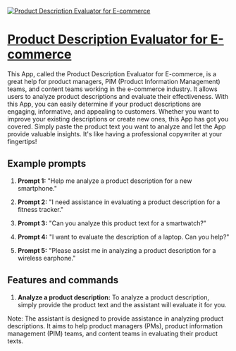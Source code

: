 [![Product Description Evaluator for E-commerce](https://files.oaiusercontent.com/file-xdX84A25xbVeYxEkVNGmRUiS?se=2123-10-15T07%3A02%3A24Z&sp=r&sv=2021-08-06&sr=b&rscc=max-age%3D31536000%2C%20immutable&rscd=attachment%3B%20filename%3De-commerce_copy_checker_icon.png&sig=I9wj0Z7XMG/PvLVFkFYG428eIbbwrxVwn2Ibu7q9YOw%3D)](https://chat.openai.com/g/g-4sJEPOaQv-product-description-evaluator-for-e-commerce)

# [Product Description Evaluator for E-commerce](https://chat.openai.com/g/g-4sJEPOaQv-product-description-evaluator-for-e-commerce)

This App, called the Product Description Evaluator for E-commerce, is a great help for product managers, PIM (Product Information Management) teams, and content teams working in the e-commerce industry. It allows users to analyze product descriptions and evaluate their effectiveness. With this App, you can easily determine if your product descriptions are engaging, informative, and appealing to customers. Whether you want to improve your existing descriptions or create new ones, this App has got you covered. Simply paste the product text you want to analyze and let the App provide valuable insights. It's like having a professional copywriter at your fingertips!

## Example prompts

1. **Prompt 1:** "Help me analyze a product description for a new smartphone."

2. **Prompt 2:** "I need assistance in evaluating a product description for a fitness tracker."

3. **Prompt 3:** "Can you analyze this product text for a smartwatch?"

4. **Prompt 4:** "I want to evaluate the description of a laptop. Can you help?"

5. **Prompt 5:** "Please assist me in analyzing a product description for a wireless earphone."

## Features and commands

1. **Analyze a product description:** To analyze a product description, simply provide the product text and the assistant will evaluate it for you.

Note: The assistant is designed to provide assistance in analyzing product descriptions. It aims to help product managers (PMs), product information management (PIM) teams, and content teams in evaluating their product texts.
